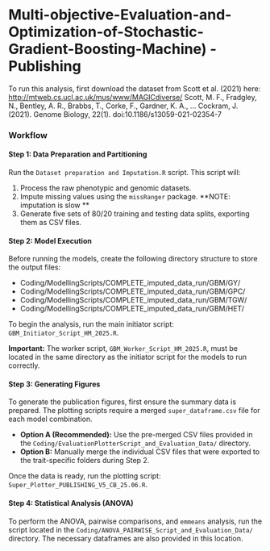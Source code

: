 # Multi-objective-Evaluation-and-Optimization-of-Stochastic-Gradient-Boosting-Machine)  - Publishing

To run this analysis, first download the dataset from Scott et al. (2021) here:  http://mtweb.cs.ucl.ac.uk/mus/www/MAGICdiverse/
Scott, M. F., Fradgley, N., Bentley, A. R., Brabbs, T., Corke, F., Gardner, K. A., … Cockram, J. (2021). Genome Biology, 22(1). doi:10.1186/s13059-021-02354-7

### Workflow

#### Step 1: Data Preparation and Partitioning

Run the `Dataset preparation and Imputation.R` script. This script will:
1.  Process the raw phenotypic and genomic datasets.
2.  Impute missing values using the `missRanger` package. **NOTE: imputation is slow **
3.  Generate five sets of 80/20 training and testing data splits, exporting them as CSV files.

#### Step 2: Model Execution

Before running the models, create the following directory structure to store the output files:
*   Coding/ModellingScripts/COMPLETE_imputed_data_run/GBM/GY/
*   Coding/ModellingScripts/COMPLETE_imputed_data_run/GBM/GPC/
*   Coding/ModellingScripts/COMPLETE_imputed_data_run/GBM/TGW/
*   Coding/ModellingScripts/COMPLETE_imputed_data_run/GBM/HET/

To begin the analysis, run the main initiator script: `GBM_Initiator_Script_HM_2025.R`.

**Important:** The worker script, `GBM_Worker_Script_HM_2025.R`, must be located in the same directory as the initiator script for the models to run correctly.

#### Step 3: Generating Figures

To generate the publication figures, first ensure the summary data is prepared. The plotting scripts require a merged `super_dataframe.csv` file for each model combination.

*   **Option A (Recommended):** Use the pre-merged CSV files provided in the `Coding/EvaluationPlotterScript_and_Evaluation_Data/` directory.
*   **Option B:** Manually merge the individual CSV files that were exported to the trait-specific folders during Step 2.

Once the data is ready, run the plotting script: `Super_Plotter_PUBLISHING_V5_CB_25.06.R`.

#### Step 4: Statistical Analysis (ANOVA)

To perform the ANOVA, pairwise comparisons, and `emmeans` analysis, run the script located in the `Coding/ANOVA_PAIRWISE_Script_and_Evaluation_Data/` directory. The necessary dataframes are also provided in this location.
